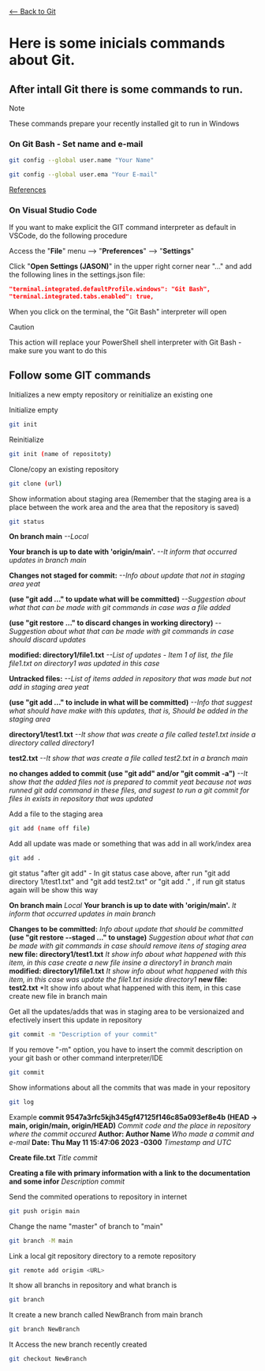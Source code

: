 [<-- Back to Git](https://github.com/mtemporim/Git-And-Github/tree/main/Git)


# Here is some inicials commands about Git.

## After intall Git there is some commands to run.  

>[!NOTE]
>
>These commands prepare your recently installed git to run in Windows


### On Git Bash - Set name and e-mail 

```bash
git config --global user.name "Your Name"
```
```bash
git config --global user.ema "Your E-mail"
```
[References](https://docs.github.com/en/get-started/getting-started-with-git/setting-your-username-in-git)


### On Visual Studio Code

If you want to make explicit the GIT command interpreter as default in VSCode, do the following procedure

Access the "**File**" menu 
--> "**Preferences**" 
--> "**Settings**"

Click "**Open Settings (JASON)**" in the upper right corner near "..." and add the following lines in the settings.json file:

```json
"terminal.integrated.defaultProfile.windows": "Git Bash",
"terminal.integrated.tabs.enabled": true,
```

When you click on the terminal, the "Git Bash" interpreter will open

>[!CAUTION]
>
>This action will replace your PowerShell shell interpreter with Git Bash - make sure you want to do this


## Follow some GIT commands 

Initializes a new empty repository or reinitialize an existing one

Initialize empty
```bash
git init 
```
Reinitialize
```bash
git init (name of repositoty) 
```

Clone/copy an existing repository
```bash
git clone (url)
```

Show information about staging area (Remember that the staging area is a place between the work area and the area that the repository is saved)
```bash
git status 
```
**On branch main**     *--Local*

**Your branch is up to date with 'origin/main'.**     *--It inform that occurred updates in branch main*

**Changes not staged for commit:**     *--Info about update that not in staging area yeat*

**(use "git add <file>..." to update what will be committed)**     *--Suggestion about what that can be made with git commands in case was a file added* 

**(use "git restore <file>..." to discard changes in working directory)**     *--Suggestion about what that can be made with git commands in case should discard updates* 

**modified:   directory1/file1.txt**     *--List of updates - Item 1 of list, the file file1.txt on directory1 was updated in this case* 

**Untracked files:**     *--List of items added in repository that was made but not add in staging area yeat* 

**(use "git add <file>..." to include in what will be committed)**     *--Info that suggest what should have make with this updates, that is, Should be added in the staging area* 

**directory1/test1.txt**     *--It show that was create a file called teste1.txt inside a directory called directory1* 

**test2.txt**     *--It show that was create a file called test2.txt in a branch main* 

**no changes added to commit (use "git add" and/or "git commit -a")**     *--It show that the added files not is prepared to commit yeat because not was runned git add command in these files, and sugest to run a git commit for files in exists in repository that was updated* 


Add a file to the staging area
```bash
git add (name off file)
```
Add all update was made or something that was add in all work/index area 
```bash
git add .
```

git status "after git add" - In git status case above, after run "git add directory 1/test1.txt" and "git add test2.txt" or "git add ." , if run git status again will be show this way

**On branch main**
*Local* 
**Your branch is up to date with 'origin/main'.**
*It inform that occurred updates in main branch* 

**Changes to be committed:**
*Info about update that should be committed*
  **(use "git restore --staged <file>..." to unstage)**
  *Suggestion about what that can be made with git commands in case should remove itens of staging area*
        **new file:   directory1/test1.txt**
        *It show info about what happened with this item, in this case create a new file insine a directory1 in branch main*
        **modified:   directory1/file1.txt**
        *It show info about what happened with this item, in this case was update the file1.txt inside directory1*
        **new file:   test2.txt**
        *It show info about what happened with this item, in this case create new file in branch main


Get all the updates/adds that was in staging area to be versionaized and efectively insert this update in repository
```bash
git commit -m "Description of your commit"
```
If you remove "-m" option, you have to insert the commit description on your git bash or other command interpreter/IDE 
```bash
git commit
```

Show informations about all the commits that was made in your repository 
```bash
git log
```
Example
**commit 9547a3rfc5kjh345gf47125f146c85a093ef8e4b (HEAD -> main, origin/main, origin/HEAD)**
*Commit code and the place in repository where the commit occured*
**Author: Author Name  <e-mail Author>**
*Who made a commit and e-mail*
**Date:   Thu May 11 15:47:06 2023 -0300**
*Timestamp and UTC*

   **Create file.txt**
   *Title commit*

   **Creating a file with primary information with a link to the documentation and some infor** 
   *Description commit* 

Send the commited operations to repository in internet 
```bash
git push origin main
```
Change the name "master" of branch to "main" 
```bash
git branch -M main
```
Link a local git repository directory to a remote repository
```bash
git remote add origim <URL>
```
It show all branchs in repository and what branch is 
```bash
git branch
```
It create a new branch called NewBranch from main branch 
```bash
git branch NewBranch
```

It Access the new branch recently created 
```bash
git checkout NewBranch
```
